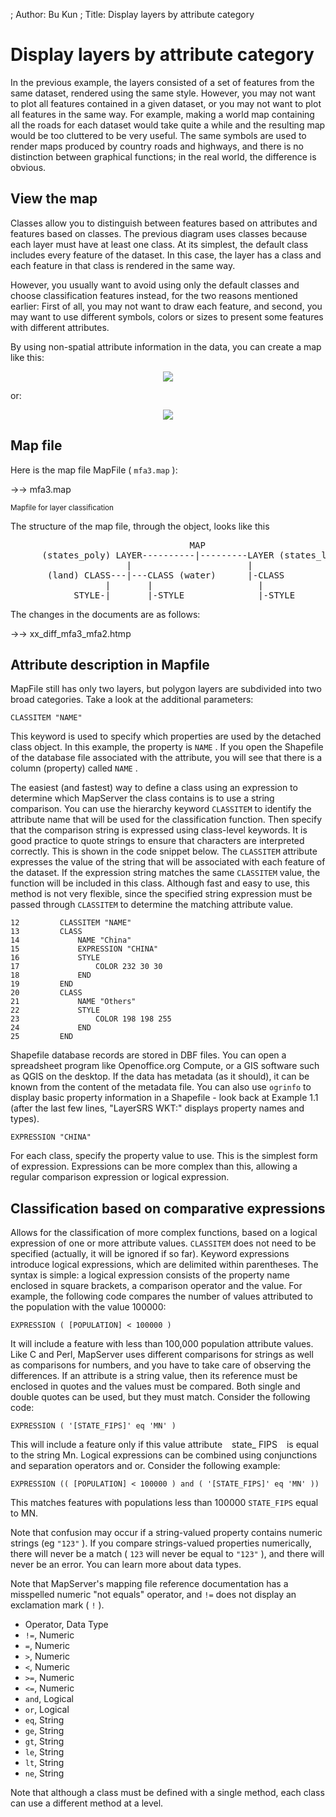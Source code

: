 ; Author: Bu Kun
; Title: Display layers by attribute category


# Display layers by attribute category

In the previous example, the layers consisted of a set of features from the same dataset, rendered using the same style. However, you may not want to plot all features contained in a given dataset, or you may not want to plot all features in the same way. For example, making a world map containing all the roads for each dataset would take quite a while and the resulting map would be too cluttered to be very useful. The same symbols are used to render maps produced by country roads and highways, and there is no distinction between graphical functions; in the real world, the difference is obvious.

## View the map

Classes allow you to distinguish between features based on attributes and features based on classes.
The previous diagram uses classes because each layer must have at least one class.
At its simplest, the default class includes every feature of the dataset.
In this case, the layer has a class and each feature in that class is rendered in the same way.

However, you usually want to avoid using only the default classes and choose classification features instead, for the two reasons mentioned earlier:
First of all, you may not want to draw each feature, 
and second, you may want to use different symbols, colors or sizes to present some features with different attributes.

By using non-spatial attribute information in the data, you can create a map like this:

<div align="center">
<img class="img_border" src="http://webgis.pub/cgi-bin/mapserv?map=/owg/mfk3.map&layer=country&layer=weq&mode=map" />
</div>

or:

<div align="center">
<img class="img_border" src="http://webgis.pub/cgi-bin/mapserv?map=/owg/mfa3.map&layer=states_poly&layer=states_line&mode=map" />
</div>

## Map file

Here is the map file MapFile ( ``mfa3.map`` ):

->-> mfa3.map


<small>Mapfile for layer classification</small>

The structure of the map file, through the object, looks like this

<pre>
                                  MAP
      (states_poly) LAYER----------|---------LAYER (states_line)
                      |                      |
       (land) CLASS---|---CLASS (water)      |-CLASS
                  |       |                    |
            STYLE-|       |-STYLE              |-STYLE
</pre>

The changes in the documents are as follows:

->-> xx_diff_mfa3_mfa2.htmp

## Attribute description in Mapfile


MapFile still has only two layers, but polygon layers are subdivided into two broad categories. Take a look at the additional parameters:

    CLASSITEM "NAME"

This keyword is used to specify which properties are used by the detached class object. In this example, the property is ``NAME`` .
If you open the Shapefile of the database file associated with the attribute, you will see that there is a column (property) called ``NAME`` .


The easiest (and fastest) way to define a class using an expression to determine which MapServer the class contains is to use a string comparison. You can use the hierarchy keyword ``CLASSITEM`` to identify the attribute name that will be used for the classification function. Then specify that the comparison string is expressed using class-level keywords. It is good practice to quote strings to ensure that characters are interpreted correctly. This is shown in the code snippet below.
The ``CLASSITEM`` attribute expresses the value of the string that will be associated with each feature of the dataset. If the expression string matches the same ``CLASSITEM`` value, the function will be included in this class. Although fast and easy to use, this method is not very flexible, since the specified string expression must be passed through ``CLASSITEM`` to determine the matching attribute value.

    12         CLASSITEM "NAME"
    13         CLASS
    14             NAME "China"
    15             EXPRESSION "CHINA"
    16             STYLE
    17                 COLOR 232 30 30
    18             END
    19         END
    20         CLASS
    21             NAME "Others"
    22             STYLE
    23                 COLOR 198 198 255
    24             END
    25         END



Shapefile database records are stored in DBF files. You can open a spreadsheet program like Openoffice.org Compute, or a GIS software such as QGIS on the desktop. If the data has metadata (as it should), it can be known from the content of the metadata file. You can also use ``ogrinfo`` to display basic property information in a Shapefile - look back at Example 1.1 (after the last few lines, "LayerSRS WKT:" displays property names and types).


    EXPRESSION "CHINA"

For each class, specify the property value to use. This is the simplest form of expression.
Expressions can be more complex than this, allowing a regular comparison expression or logical expression.


## Classification based on comparative expressions

Allows for the classification of more complex functions, based on a logical expression of one or more attribute values.
``CLASSITEM`` does not need to be specified (actually, it will be ignored if so far). Keyword expressions introduce logical expressions, which are delimited within parentheses. The syntax is simple: a logical expression consists of the property name enclosed in square brackets, a comparison operator and the value. For example, the following code compares the number of values attributed to the population with the value 100000:

    EXPRESSION ( [POPULATION] < 100000 )

It will include a feature with less than 100,000 population attribute values. Like C and Perl, MapServer uses different comparisons for strings as well as comparisons for numbers, and you have to take care of observing the differences. If an attribute is a string value, then its reference must be enclosed in quotes and the values must be compared. Both single and double quotes can be used, but they must match. Consider the following code:

    EXPRESSION ( '[STATE_FIPS]' eq 'MN' )

This will include a feature only if this value attribute ` ` state_ FIPS ` ` is equal to the string Mn. Logical expressions can be combined using conjunctions and separation operators and or. Consider the following example:

    EXPRESSION (( [POPULATION] < 100000 ) and ( '[STATE_FIPS]' eq 'MN' ))

This matches features with populations less than 100000 ``STATE_FIPS`` equal to MN.

Note that confusion may occur if a string-valued property contains numeric strings (eg ``"123"`` ). If you compare strings-valued properties numerically, there will never be a match ( ``123`` will never be equal to ``"123"`` ), and there will never be an error. You can learn more about data types.

Note that MapServer's mapping file reference documentation has a misspelled numeric "not equals" operator, and ``!=`` does not display an exclamation mark ( ``!`` ).


- Operator,  Data Type 
- ``!=``,   Numeric 
- ``=``,  Numeric 
- ``>``,   Numeric 
- ``<``, Numeric 
- ``>=``,  Numeric
- ``<=``,  Numeric 
- ``and``,  Logical 
- ``or``,  Logical 
- ``eq``,  String
- ``ge``,  String
-  ``gt``, String
-  ``le``, String
- ``lt``, String
- ``ne``,  String


Note that although a class must be defined with a single method, each class can use a different method at a level.
